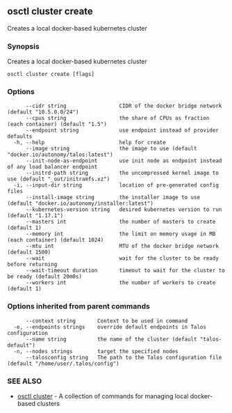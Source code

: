 <!-- markdownlint-disable -->

## osctl cluster create

Creates a local docker-based kubernetes cluster

### Synopsis

Creates a local docker-based kubernetes cluster

```
osctl cluster create [flags]
```

### Options

```
      --cidr string                 CIDR of the docker bridge network (default "10.5.0.0/24")
      --cpus string                 the share of CPUs as fraction (each container) (default "1.5")
      --endpoint string             use endpoint instead of provider defaults
  -h, --help                        help for create
      --image string                the image to use (default "docker.io/autonomy/talos:latest")
      --init-node-as-endpoint       use init node as endpoint instead of any load balancer endpoint
      --initrd-path string          the uncompressed kernel image to use (default "_out/initramfs.xz")
  -i, --input-dir string            location of pre-generated config files
      --install-image string        the installer image to use (default "docker.io/autonomy/installer:latest")
      --kubernetes-version string   desired kubernetes version to run (default "1.17.1")
      --masters int                 the number of masters to create (default 1)
      --memory int                  the limit on memory usage in MB (each container) (default 1024)
      --mtu int                     MTU of the docker bridge network (default 1500)
      --wait                        wait for the cluster to be ready before returning
      --wait-timeout duration       timeout to wait for the cluster to be ready (default 20m0s)
      --workers int                 the number of workers to create (default 1)
```

### Options inherited from parent commands

```
      --context string       Context to be used in command
  -e, --endpoints strings    override default endpoints in Talos configuration
      --name string          the name of the cluster (default "talos-default")
  -n, --nodes strings        target the specified nodes
      --talosconfig string   The path to the Talos configuration file (default "/home/user/.talos/config")
```

### SEE ALSO

- [osctl cluster](osctl_cluster.md) - A collection of commands for managing local docker-based clusters
